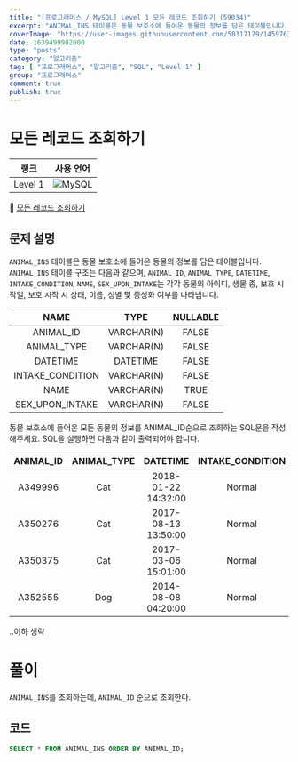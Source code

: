 ```yaml
---
title: "[프로그래머스 / MySQL] Level 1 모든 레코드 조회하기 (59034)"
excerpt: "ANIMAL_INS 테이블은 동물 보호소에 들어온 동물의 정보를 담은 테이블입니다. ANIMAL_INS 테이블 구조는 다음과 같으며, ANIMAL_ID, ANIMAL_TYPE, DATETIME, INTAKE_CONDITION, NAME, SEX_UPON_INTAKE는 각각 동물의 아이디, 생물 종, 보호 시작일, 보호 시작 시 상태, 이름, 성별 및 중성화 여부를 나타냅니다."
coverImage: "https://user-images.githubusercontent.com/50317129/145976356-6b5d1430-31c0-4c34-829e-6be8f747ab19.png"
date: 1639499902000
type: "posts"
category: "알고리즘"
tag: [ "프로그래머스", "알고리즘", "SQL", "Level 1" ]
group: "프로그래머스"
comment: true
publish: true
---
```


# 모든 레코드 조회하기

|  랭크   |                                                  사용 언어                                                  |
| :-----: | :---------------------------------------------------------------------------------------------------------: |
| Level 1 | ![MySQL](https://shields.io/badge/MySQL-lightgrey?logo=mysql&style=plastic&logoColor=white&labelColor=blue) |

🔗 [모든 레코드 조회하기](https://programmers.co.kr/learn/courses/30/lessons/59034)





## 문제 설명

`ANIMAL_INS` 테이블은 동물 보호소에 들어온 동물의 정보를 담은 테이블입니다. `ANIMAL_INS` 테이블 구조는 다음과 같으며, `ANIMAL_ID`, `ANIMAL_TYPE`, `DATETIME`, `INTAKE_CONDITION`, `NAME`, `SEX_UPON_INTAKE`는 각각 동물의 아이디, 생물 종, 보호 시작일, 보호 시작 시 상태, 이름, 성별 및 중성화 여부를 나타냅니다.

|       NAME       |    TYPE    | NULLABLE |
| :--------------: | :--------: | :------: |
|    ANIMAL_ID     | VARCHAR(N) |  FALSE   |
|   ANIMAL_TYPE    | VARCHAR(N) |  FALSE   |
|     DATETIME     |  DATETIME  |  FALSE   |
| INTAKE_CONDITION | VARCHAR(N) |  FALSE   |
|       NAME       | VARCHAR(N) |   TRUE   |
| SEX_UPON_INTAKE  | VARCHAR(N) |  FALSE   |

동물 보호소에 들어온 모든 동물의 정보를 ANIMAL_ID순으로 조회하는 SQL문을 작성해주세요. SQL을 실행하면 다음과 같이 출력되어야 합니다.

| ANIMAL_ID | ANIMAL_TYPE |      DATETIME       | INTAKE_CONDITION |  NAME  | SEX_UPON_INTAKE |
| :-------: | :---------: | :-----------------: | :--------------: | :----: | :-------------: |
|  A349996  |     Cat     | 2018-01-22 14:32:00 |      Normal      | Sugar  |  Neutered Male  |
|  A350276  |     Cat     | 2017-08-13 13:50:00 |      Normal      | Jewel  |  Spayed Female  |
|  A350375  |     Cat     | 2017-03-06 15:01:00 |      Normal      |  Meo   |  Neutered Male  |
|  A352555  |     Dog     | 2014-08-08 04:20:00 |      Normal      | Harley |  Spayed Female  |

..이하 생략










# 풀이

`ANIMAL_INS`를 조회하는데, `ANIMAL_ID` 순으로 조회한다.






## 코드

``` sql
SELECT * FROM ANIMAL_INS ORDER BY ANIMAL_ID;
```